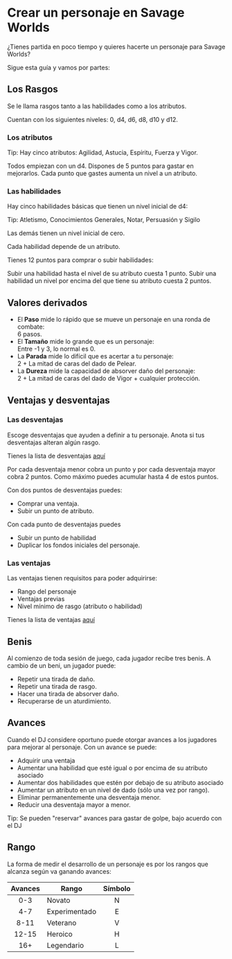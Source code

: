 
Crear un personaje en Savage Worlds
===================================

¿Tienes partida en poco tiempo y quieres hacerte un personaje para Savage Worlds?


Sigue esta guía y vamos por partes:


Los Rasgos
------------

Se le llama rasgos tanto a las habilidades como a los atributos.

Cuentan con los siguientes niveles: 0, d4, d6, d8, d10 y d12.

### Los atributos

Tip: Hay cinco atributos: Agilidad, Astucia, Espíritu, Fuerza y Vigor.

Todos empiezan con un d4.
Dispones de 5 puntos para gastar en mejorarlos.
Cada punto que gastes aumenta un nivel a un atributo. 


### Las habilidades


Hay cinco habilidades básicas que tienen un nivel inicial de d4:

Tip: Atletismo, Conocimientos Generales, Notar, Persuasión y Sigilo

Las demás tienen un nivel inicial de cero. 

Cada habilidad depende de un atributo. 

Tienes 12 puntos para comprar o subir habilidades:

Subir una habilidad hasta el nivel de su atributo cuesta 1 punto.
Subir una habilidad un nivel por encima del que tiene su atributo cuesta 2 puntos.


Valores derivados
------------
 - El **Paso** mide lo rápido que se mueve un personaje en una ronda de combate:   
     6 pasos.  
 - El **Tamaño** mide lo grande que es un personaje:  
     Entre -1 y 3, lo normal es 0.  
 - La **Parada** mide lo difícil que es acertar a tu personaje:  
     2 + La mitad de caras del dado de Pelear.  
 - La **Dureza** mide la capacidad de absorver daño del personaje:  
     2 + La mitad de caras del dado de Vigor + cualquier protección.  


Ventajas y desventajas
------------
### Las desventajas

Escoge desventajas que ayuden a definir a tu personaje.
Anota si tus desventajas alteran algún rasgo.

Tienes la lista de desventajas [aquí](https://samumseoane.github.io/RPGSavageWorldsApuntes/#!desventajas.md)

Por cada desventaja menor cobra un punto y por cada desventaja mayor cobra 2 puntos. 
Como máximo puedes acumular hasta 4 de estos puntos. 

Con dos puntos de desventajas puedes: 
 - Comprar una ventaja.
 - Subir un punto de atributo.

Con cada punto de desventajas puedes
 - Subir un punto de habilidad
 - Duplicar los fondos iniciales del personaje.

### Las ventajas

Las ventajas tienen requisitos para poder adquirirse: 
- Rango del personaje
- Ventajas previas
- Nivel mínimo de rasgo (atributo o habilidad)

Tienes la lista de ventajas [aquí](https://samumseoane.github.io/RPGSavageWorldsApuntes/#!ventajas.md)


Benis
------------

Al comienzo de toda sesión de juego, cada jugador recibe tres benis.
A cambio de un beni, un jugador puede: 
 - Repetir una tirada de daño.
 - Repetir una tirada de rasgo.
 - Hacer una tirada de absorver daño.
 - Recuperarse de un aturdimiento.


Avances
-----

Cuando el DJ considere oportuno puede otorgar avances a los jugadores para mejorar al personaje. 
Con un avance se puede: 
* Adquirir una ventaja  
* Aumentar una habilidad que esté igual o por encima de su atributo asociado  
* Aumentar dos habilidades que estén por debajo de su atributo asociado  
* Aumentar un atributo en un nivel de dado (sólo una vez por rango).  
* Eliminar permanentemente una desventaja menor.  
* Reducir una desventaja mayor a menor.  

Tip: Se pueden "reservar" avances para gastar de golpe, bajo acuerdo con el DJ


Rango
------

La forma de medir el desarrollo de un personaje es por los rangos que alcanza según va ganando avances:

| Avances | Rango | Símbolo |
| :----: | ---- | :----: |
| 0-3 | Novato| N |
|4-7 | Experimentado| E |
|8-11 |Veterano | V |
|12-15 |Heroico | H |
|16+ | Legendario | L |




      



      













